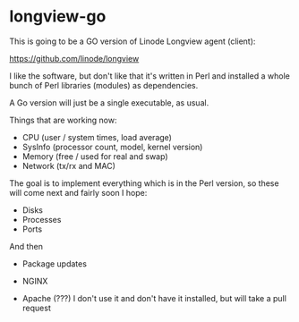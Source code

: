 # longview-go
This is going to be a GO version of Linode Longview agent (client): 

https://github.com/linode/longview

I like the software, but don't like that it's written in Perl and installed
a whole bunch of Perl libraries (modules) as dependencies.

A Go version will just be a single executable, as usual.

Things that are working now:

- CPU (user / system times, load average)
- SysInfo (processor count, model, kernel version)
- Memory (free / used for real and swap)
- Network (tx/rx and MAC)

The goal is to implement everything which is in the Perl version, so these will
come next and fairly soon I hope:

- Disks
- Processes
- Ports

And then

- Package updates
- NGINX

- Apache (???) I don't use it and don't have it installed, but will take a pull request
